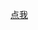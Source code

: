 [点我](https://baljck.wordpress.com/2020/03/08/%e3%80%90%e5%b8%a6%e5%8d%a1%e3%80%91%e5%86%b7%e9%9b%a8%e5%a4%9c%ef%bc%88%e5%89%a9%e4%bd%99%e9%83%a8%e5%88%86%ef%bc%89/)
